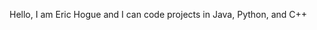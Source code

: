 Hello, I am Eric Hogue and I can code projects in Java, Python, and C++

<!---
EricHogue12/EricHogue12 is a ✨ special ✨ repository because its `README.md` (this file) appears on your GitHub profile.
You can click the Preview link to take a look at your changes.
--->
